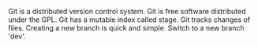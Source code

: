 Git is a distributed version control system.
Git is free software distributed under the GPL.
Git has a mutable index called stage.
Git tracks changes of files.
Creating a new branch is quick and simple.
Switch to a new branch 'dev'.
